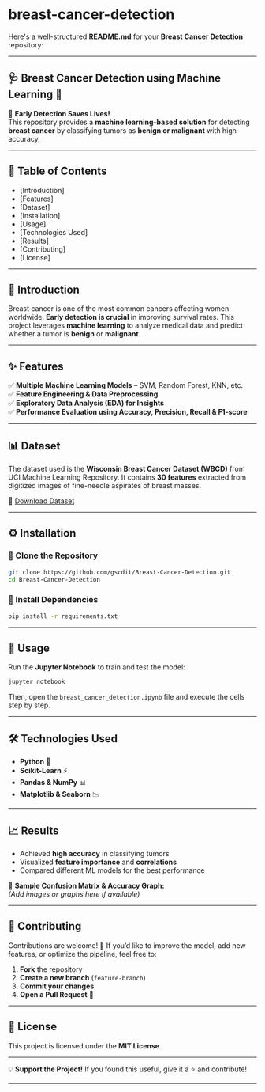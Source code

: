 # breast-cancer-detection
Here's a well-structured **README.md** for your **Breast Cancer Detection** repository:  

---

## 🩺 Breast Cancer Detection using Machine Learning 🧬  
🚀 **Early Detection Saves Lives!**  
This repository provides a **machine learning-based solution** for detecting **breast cancer** by classifying tumors as **benign or malignant** with high accuracy.  

---  

## 📌 Table of Contents  
- [Introduction]
- [Features] 
- [Dataset]
- [Installation]
- [Usage]
- [Technologies Used] 
- [Results] 
- [Contributing]  
- [License]

---  

## 🔬 Introduction  
Breast cancer is one of the most common cancers affecting women worldwide. **Early detection is crucial** in improving survival rates. This project leverages **machine learning** to analyze medical data and predict whether a tumor is **benign** or **malignant**.  

---  

## ✨ Features  
✅ **Multiple Machine Learning Models** – SVM, Random Forest, KNN, etc.  
✅ **Feature Engineering & Data Preprocessing**  
✅ **Exploratory Data Analysis (EDA) for Insights**  
✅ **Performance Evaluation using Accuracy, Precision, Recall & F1-score**  

---  

## 📊 Dataset  
The dataset used is the **Wisconsin Breast Cancer Dataset (WBCD)** from UCI Machine Learning Repository. It contains **30 features** extracted from digitized images of fine-needle aspirates of breast masses.  

📌 [Download Dataset](https://archive.ics.uci.edu/ml/datasets/Breast+Cancer+Wisconsin+%28Diagnostic%29)  

---  

## ⚙️ Installation  
### 🔹 Clone the Repository  
```bash
git clone https://github.com/gscdit/Breast-Cancer-Detection.git
cd Breast-Cancer-Detection
```

### 🔹 Install Dependencies  
```bash
pip install -r requirements.txt
```

---  

## 🚀 Usage  
Run the **Jupyter Notebook** to train and test the model:  
```bash
jupyter notebook
```
Then, open the `breast_cancer_detection.ipynb` file and execute the cells step by step.  

---  

## 🛠️ Technologies Used  
- **Python** 🐍  
- **Scikit-Learn** ⚡  
- **Pandas & NumPy** 📊  
- **Matplotlib & Seaborn** 📉  

---  

## 📈 Results  
- Achieved **high accuracy** in classifying tumors  
- Visualized **feature importance** and **correlations**  
- Compared different ML models for the best performance  

📌 **Sample Confusion Matrix & Accuracy Graph:**  
_(Add images or graphs here if available)_  

---  

## 🤝 Contributing  
Contributions are welcome! 🎉 If you’d like to improve the model, add new features, or optimize the pipeline, feel free to:  
1. **Fork** the repository  
2. **Create a new branch** (`feature-branch`)  
3. **Commit your changes**  
4. **Open a Pull Request** 🚀  

---  

## 📜 License  
This project is licensed under the **MIT License**.  

---

💡 **Support the Project!** If you found this useful, give it a ⭐ and contribute!  

---
